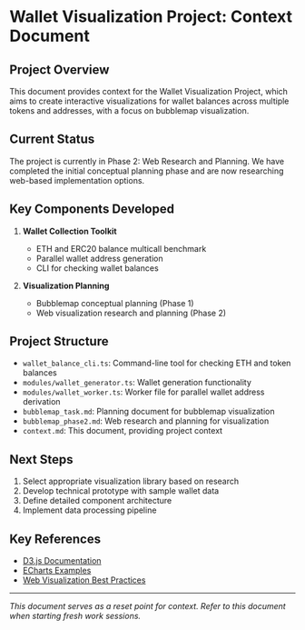 # Wallet Visualization Project: Context Document

## Project Overview

This document provides context for the Wallet Visualization Project, which aims to create interactive visualizations for wallet balances across multiple tokens and addresses, with a focus on bubblemap visualization.

## Current Status

The project is currently in Phase 2: Web Research and Planning. We have completed the initial conceptual planning phase and are now researching web-based implementation options.

## Key Components Developed

1. **Wallet Collection Toolkit**
   - ETH and ERC20 balance multicall benchmark
   - Parallel wallet address generation
   - CLI for checking wallet balances

2. **Visualization Planning**
   - Bubblemap conceptual planning (Phase 1)
   - Web visualization research and planning (Phase 2)

## Project Structure

- `wallet_balance_cli.ts`: Command-line tool for checking ETH and token balances
- `modules/wallet_generator.ts`: Wallet generation functionality
- `modules/wallet_worker.ts`: Worker file for parallel wallet address derivation
- `bubblemap_task.md`: Planning document for bubblemap visualization
- `bubblemap_phase2.md`: Web research and planning for visualization
- `context.md`: This document, providing project context

## Next Steps

1. Select appropriate visualization library based on research
2. Develop technical prototype with sample wallet data
3. Define detailed component architecture
4. Implement data processing pipeline

## Key References

- [D3.js Documentation](https://d3js.org/)
- [ECharts Examples](https://echarts.apache.org/examples/en/)
- [Web Visualization Best Practices](https://www.smashingmagazine.com/2018/01/responsive-visualization-d3-js/)

---

*This document serves as a reset point for context. Refer to this document when starting fresh work sessions.* 